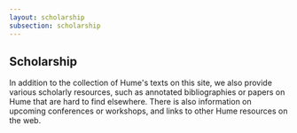 ```yaml
---
layout: scholarship
subsection: scholarship
---
```

## Scholarship

In addition to the collection of Hume's texts on this site, we also provide various scholarly resources, such as annotated bibliographies or papers on Hume that are hard to find elsewhere. There is also information on upcoming conferences or workshops, and links to other Hume resources on the web.
